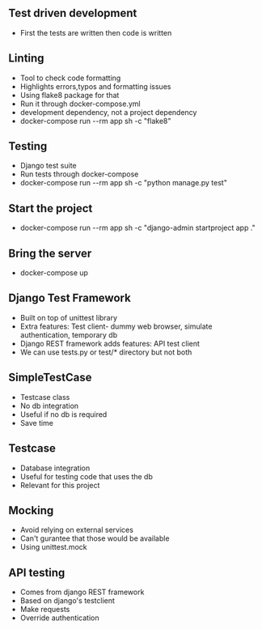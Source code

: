 ## Test driven development
- First the tests are written then code is written
## Linting
- Tool to check code formatting
- Highlights errors,typos and formatting issues
- Using flake8 package for that
- Run it through docker-compose.yml
- development dependency, not a project dependency
- docker-compose run --rm app sh -c "flake8"

## Testing
- Django test suite
- Run tests through docker-compose
- docker-compose run --rm app sh -c "python manage.py test"

## Start the project
-  docker-compose run --rm app sh -c "django-admin startproject app ."

## Bring the server
- docker-compose up

## Django Test Framework
- Built on top of unittest library
- Extra features: Test client- dummy web browser, simulate authentication, temporary db
- Django REST framework adds features: API test client
- We can use tests.py or test/* directory but not both

## SimpleTestCase
- Testcase class
- No db integration
- Useful if no db is required
- Save time 

## Testcase
- Database integration
- Useful for testing code that uses the db
- Relevant for this project

## Mocking
- Avoid relying on external services
- Can't gurantee that those would be available
- Using unittest.mock

## API testing 
- Comes from django REST framework 
- Based on django's testclient
- Make requests
- Override authentication